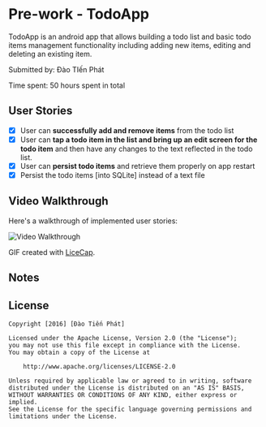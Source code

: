 # Pre-work - TodoApp

TodoApp is an android app that allows building a todo list and basic todo items management functionality including adding new items, editing and deleting an existing item.

Submitted by: Đào TIến Phát

Time spent: 50 hours spent in total

## User Stories
* [x] User can **successfully add and remove items** from the todo list
* [x] User can **tap a todo item in the list and bring up an edit screen for the todo item** and then have any changes to the text reflected in the todo list.
* [x] User can **persist todo items** and retrieve them properly on app restart
* [x] Persist the todo items [into SQLite] instead of a text file

## Video Walkthrough 

Here's a walkthrough of implemented user stories:

<img src='http://i.imgur.com/Mvdfd34.gif' title='Video Walkthrough' width='' alt='Video Walkthrough' />

GIF created with [LiceCap](http://www.cockos.com/licecap/).

## Notes

## License

    Copyright [2016] [Đào Tiến Phát]

    Licensed under the Apache License, Version 2.0 (the "License");
    you may not use this file except in compliance with the License.
    You may obtain a copy of the License at

        http://www.apache.org/licenses/LICENSE-2.0

    Unless required by applicable law or agreed to in writing, software
    distributed under the License is distributed on an "AS IS" BASIS,
    WITHOUT WARRANTIES OR CONDITIONS OF ANY KIND, either express or implied.
    See the License for the specific language governing permissions and
    limitations under the License.
